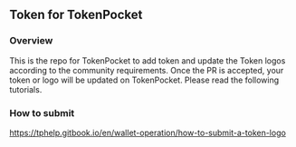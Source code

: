 ## Token for TokenPocket

### Overview
This is the repo for TokenPocket to add token and update the Token logos according to the community requirements. Once the PR is accepted, your token or logo will be updated on TokenPocket.
Please read the following tutorials.

### How to submit 
https://tphelp.gitbook.io/en/wallet-operation/how-to-submit-a-token-logo

